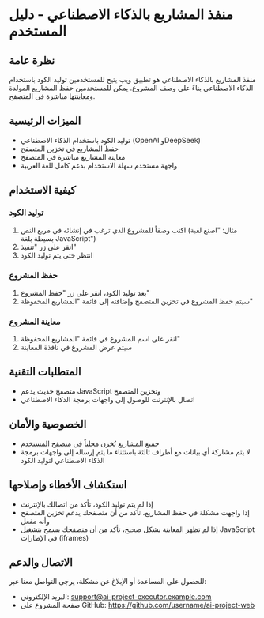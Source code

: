 # منفذ المشاريع بالذكاء الاصطناعي - دليل المستخدم

## نظرة عامة
منفذ المشاريع بالذكاء الاصطناعي هو تطبيق ويب يتيح للمستخدمين توليد الكود باستخدام الذكاء الاصطناعي بناءً على وصف المشروع. يمكن للمستخدمين حفظ المشاريع المولدة ومعاينتها مباشرة في المتصفح.

## الميزات الرئيسية
- توليد الكود باستخدام الذكاء الاصطناعي (OpenAI وDeepSeek)
- حفظ المشاريع في تخزين المتصفح
- معاينة المشاريع مباشرة في المتصفح
- واجهة مستخدم سهلة الاستخدام بدعم كامل للغة العربية

## كيفية الاستخدام

### توليد الكود
1. اكتب وصفاً للمشروع الذي ترغب في إنشائه في مربع النص (مثال: "اصنع لعبة بسيطة بلغة JavaScript")
2. انقر على زر "تنفيذ"
3. انتظر حتى يتم توليد الكود

### حفظ المشروع
1. بعد توليد الكود، انقر على زر "حفظ المشروع"
2. سيتم حفظ المشروع في تخزين المتصفح وإضافته إلى قائمة "المشاريع المحفوظة"

### معاينة المشروع
1. انقر على اسم المشروع في قائمة "المشاريع المحفوظة"
2. سيتم عرض المشروع في نافذة المعاينة

## المتطلبات التقنية
- متصفح حديث يدعم JavaScript وتخزين المتصفح
- اتصال بالإنترنت للوصول إلى واجهات برمجة الذكاء الاصطناعي

## الخصوصية والأمان
- جميع المشاريع تُخزن محلياً في متصفح المستخدم
- لا يتم مشاركة أي بيانات مع أطراف ثالثة باستثناء ما يتم إرساله إلى واجهات برمجة الذكاء الاصطناعي لتوليد الكود

## استكشاف الأخطاء وإصلاحها
- إذا لم يتم توليد الكود، تأكد من اتصالك بالإنترنت
- إذا واجهت مشكلة في حفظ المشاريع، تأكد من أن متصفحك يدعم تخزين المتصفح وأنه مفعل
- إذا لم تظهر المعاينة بشكل صحيح، تأكد من أن متصفحك يسمح بتشغيل JavaScript في الإطارات (iframes)

## الاتصال والدعم
للحصول على المساعدة أو الإبلاغ عن مشكلة، يرجى التواصل معنا عبر:
- البريد الإلكتروني: support@ai-project-executor.example.com
- صفحة المشروع على GitHub: https://github.com/username/ai-project-web
